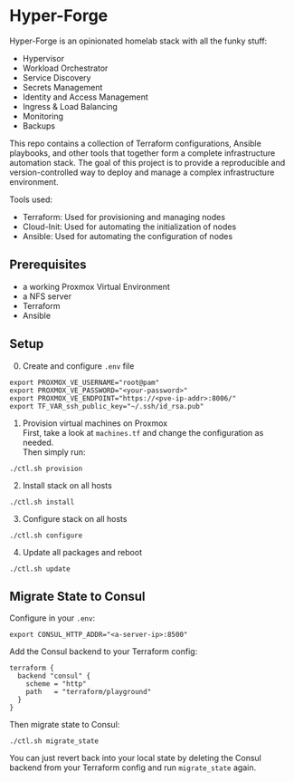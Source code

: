 # Hyper-Forge

Hyper-Forge is an opinionated homelab stack with all the funky stuff:

- Hypervisor
- Workload Orchestrator
- Service Discovery
- Secrets Management
- Identity and Access Management
- Ingress & Load Balancing
- Monitoring
- Backups

This repo contains a collection of Terraform configurations, Ansible playbooks, and other tools that together form a complete infrastructure automation stack. The goal of this project is to provide a reproducible and version-controlled way to deploy and manage a complex infrastructure environment.

Tools used:

- Terraform: Used for provisioning and managing nodes
- Cloud-Init: Used for automating the initialization of nodes
- Ansible: Used for automating the configuration of nodes

## Prerequisites

- a working Proxmox Virtual Environment
- a NFS server
- Terraform
- Ansible

## Setup

0) Create and configure `.env` file
```
export PROXMOX_VE_USERNAME="root@pam"
export PROXMOX_VE_PASSWORD="<your-password>"
export PROXMOX_VE_ENDPOINT="https://<pve-ip-addr>:8006/"
export TF_VAR_ssh_public_key="~/.ssh/id_rsa.pub"
```

1) Provision virtual machines on Proxmox  
First, take a look at `machines.tf` and change the configuration as needed.  
Then simply run:
```
./ctl.sh provision
```

2) Install stack on all hosts
```
./ctl.sh install
```

3) Configure stack on all hosts
```
./ctl.sh configure
```

4) Update all packages and reboot
```
./ctl.sh update
```

## Migrate State to Consul

Configure in your `.env`:
```
export CONSUL_HTTP_ADDR="<a-server-ip>:8500"
```

Add the Consul backend to your Terraform config:
```
terraform {
  backend "consul" {
    scheme = "http"
    path   = "terraform/playground"
  }
}
```

Then migrate state to Consul:

```
./ctl.sh migrate_state
```

You can just revert back into your local state by deleting the Consul backend from your Terraform config and run `migrate_state` again.